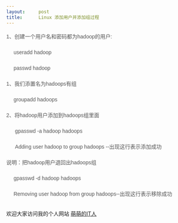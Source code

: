 ```yaml
---
layout:     post
title:      Linux 添加用户并添加组过程
---
```

<div id="article_content" class="article_content clearfix csdn-tracking-statistics" data-pid="blog" data-mod="popu_307" data-dsm="post">
								            <link rel="stylesheet" href="https://csdnimg.cn/release/phoenix/template/css/ck_htmledit_views-f76675cdea.css">
						<div class="htmledit_views" id="content_views">
                
<p style="clear:both;overflow:hidden;color:rgb(85,85,85);font-family:'宋体', 'Arial Narrow', arial, serif;font-size:14px;line-height:28px;">
1、创建一个用户名和密码都为hadoop的用户:</p>
<p style="clear:both;overflow:hidden;color:rgb(85,85,85);font-family:'宋体', 'Arial Narrow', arial, serif;font-size:14px;line-height:28px;">
<span></span>     useradd hadoop</p>
<p style="clear:both;overflow:hidden;color:rgb(85,85,85);font-family:'宋体', 'Arial Narrow', arial, serif;font-size:14px;line-height:28px;">
<span></span> <span> </span>   passwd hadoop </p>
<p style="clear:both;overflow:hidden;color:rgb(85,85,85);font-family:'宋体', 'Arial Narrow', arial, serif;font-size:14px;line-height:28px;">
<span></span>1、我们添置名为hadoops有组</p>
<p style="clear:both;overflow:hidden;color:rgb(85,85,85);font-family:'宋体', 'Arial Narrow', arial, serif;font-size:14px;line-height:28px;">
<span></span>     groupadd hadoops</p>
<p style="clear:both;overflow:hidden;color:rgb(85,85,85);font-family:'宋体', 'Arial Narrow', arial, serif;font-size:14px;line-height:28px;">
<span></span>2、将hadoop用户添加到hadoops组里面</p>
<p style="clear:both;overflow:hidden;color:rgb(85,85,85);font-family:'宋体', 'Arial Narrow', arial, serif;font-size:14px;line-height:28px;">
<span></span> <span> </span>    gpasswd -a hadoop hadoops</p>
<p style="clear:both;overflow:hidden;color:rgb(85,85,85);font-family:'宋体', 'Arial Narrow', arial, serif;font-size:14px;line-height:28px;">
      <span></span>Adding user hadoop to group hadoops --出现这行表示添加成功</p>
<p style="clear:both;overflow:hidden;color:rgb(85,85,85);font-family:'宋体', 'Arial Narrow', arial, serif;font-size:14px;line-height:28px;">
<span><span></span>说明：</span>把hadoop用户退回出hadoops组</p>
<p style="clear:both;overflow:hidden;color:rgb(85,85,85);font-family:'宋体', 'Arial Narrow', arial, serif;font-size:14px;line-height:28px;">
<span></span>     gpasswd -d hadoop hadoops</p>
<p style="clear:both;overflow:hidden;color:rgb(85,85,85);font-family:'宋体', 'Arial Narrow', arial, serif;font-size:14px;line-height:28px;">
     <span></span>Removing user hadoop from group hadoops--出现这行表示移除成功</p>
<div id="MySignature" style="display:block;">
<p><a title="程序员休闲,程序员放松,程序员笑话,程序员段子" href="http://www.itmmd.com/boke.html" rel="nofollow"><img src="http://images.cnitblog.com/blog/437282/201411/041405283617635.gif" alt=""></a></p>
欢迎大家访问我的个人网站 <a href="http://www.itmmd.com" rel="nofollow">萌萌的IT人</a></div>
            </div>
                </div>